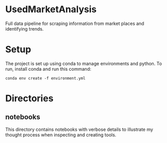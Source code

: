 # UsedMarketAnalysis
Full data pipeline for scraping information from market places and identifying trends.

# Setup
The project is set up using conda to manage environments and python. To run, install conda and run this command:
```
conda env create -f environment.yml
```

# Directories

## notebooks
This directory contains notebooks with verbose details to illustrate my thought process when inspecting and creating tools.
